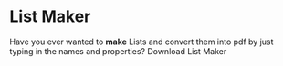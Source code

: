 # List Maker
Have you ever wanted to **make** Lists and convert them into pdf by just typing in the names and properties?
Download List Maker
